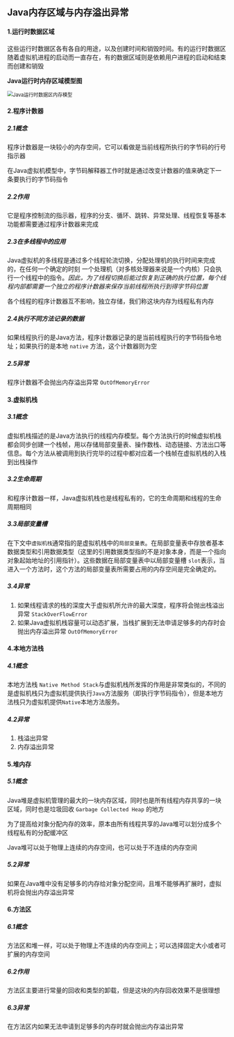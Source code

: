 ## Java内存区域与内存溢出异常

#### 1.运行时数据区域

这些运行时数据区各有各自的用途，以及创建时间和销毁时间。有的运行时数据区随着虚拟机进程的启动而一直存在，有的数据区域则是依赖用户进程的启动和结束而创建和销毁

**Java运行时内存区域模型图**

<img src="https://i.loli.net/2020/09/30/L2n415UPcak7EMB.png" alt="Java运行时数据区内存模型" style="zoom:80%;" />

#### 2.程序计数器

##### 2.1概念

程序计数器是一块较小的内存空间，它可以看做是当前线程所执行的字节码的行号指示器

在Java虚拟机模型中，字节码解释器工作时就是通过改变计数器的值来确定下一条要执行的字节码指令

##### 2.2作用

它是程序控制流的指示器，程序的分支、循环、跳转、异常处理、线程恢复等基本功能都需要通过程序计数器来完成

##### 2.3在多线程中的应用

Java虚拟机的多线程是通过多个线程轮流切换，分配处理机的执行时间来完成的，在任何一个确定的时刻 一个处理机（对多核处理器来说是一个内核）只会执行一个线程中的指令。*因此，为了线程切换后能过恢复到正确的执行位置，每个线程内部都需要一个独立的程序计数器来保存当前线程所执行到得字节码位置*

各个线程的程序计数器互不影响，独立存储，我们称这块内存为线程私有内存

##### 2.4执行不同方法记录的数据

如果线程执行的是Java方法，程序计数器记录的是当前线程执行的字节码指令地址；如果执行的是本地 `native` 方法，这个计数器则为空

##### 2.5异常

程序计数器不会抛出内存溢出异常 `OutOfMemoryError`

#### 3.虚拟机栈

##### 3.1概念

虚拟机栈描述的是Java方法执行的线程内存模型。每个方法执行的时候虚拟机栈都会同步创建一个栈帧，用以存储局部变量表、操作数栈、动态链接、方法出口等信息。每个方法从被调用到执行完毕的过程中都对应着一个栈帧在虚拟机栈的入栈到出栈操作

##### 3.2生命周期

和程序计数器一样，Java虚拟机栈也是线程私有的，它的生命周期和线程的生命周期相同

##### 3.3局部变量槽

在下文中`虚拟机栈`通常指的是虚拟机栈中的`局部变量表`。在局部变量表中存放者基本数据类型和引用数据类型（这里的引用数据类型指的不是对象本身，而是一个指向对象起始地址的引用指针）。这些数据在局部变量表中以局部变量槽 `slot`表示，当进入一个方法时，这个方法的局部变量表所需要占用的内存空间是完全确定的。

##### 3.4异常

1. 如果线程请求的栈的深度大于虚拟机所允许的最大深度，程序将会抛出栈溢出异常 `StackOverFlowError`
2. 如果Java虚拟机栈容量可以动态扩展，当栈扩展到无法申请足够多的内存时会抛出内存溢出异常 `OutOfMemoryError`

#### 4.本地方法栈

##### 4.1概念

本地方法栈 `Native Method Stack`与虚拟机栈所发挥的作用是非常类似的，不同的是虚拟机栈只为虚拟机提供执行`Java`方法服务（即执行字节码指令），但是本地方法栈只为虚拟机提供`Native`本地方法服务。

##### 4.2异常

1. 栈溢出异常
2. 内存溢出异常

#### 5.堆内存

##### 5.1概念

Java堆是虚拟机管理的最大的一块内存区域，同时也是所有线程内存共享的一块区域，同时也是垃圾回收 `Garbage Collected Heap` 的地方

为了提高给对象分配内存的效率，原本由所有线程共享的Java堆可以划分成多个线程私有的分配缓冲区

Java堆可以处于物理上连续的内存空间，也可以处于不连续的内存空间

##### 5.2异常

如果在Java堆中没有足够多的内存给对象分配空间，且堆不能够再扩展时，虚拟机将会抛出内存溢出异常

#### 6.方法区

##### 6.1概念

方法区和堆一样，可以处于物理上不连续的内存空间上；可以选择固定大小或者可扩展的内存空间

##### 6.2作用

方法区主要进行常量的回收和类型的卸载，但是这块的内存回收效果不是很理想

##### 6.3异常

在方法区内如果无法申请到足够多的内存时就会抛出内存溢出异常

